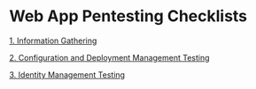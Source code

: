 # Web App Pentesting Checklists

[1. Information Gathering](01-information-gathering.md)

[2. Configuration and Deployment Management Testing](02-configuration-and-deployment-management-testing.md)

[3. Identity Management Testing](03-identity-management-testing.md)
